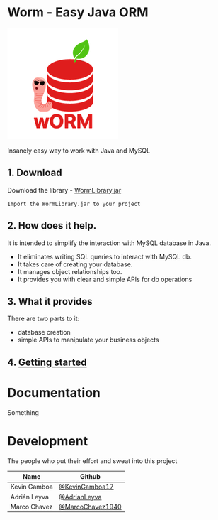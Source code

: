 # Worm - Easy Java ORM

![Worm-logo](documentation/worm-logo.png)

Insanely easy way to work with Java and MySQL

## 1. Download

Download the library - [WormLibrary.jar](#) 
```
Import the WormLibrary.jar to your project
```

## 2. How does it help.

It is intended to simplify the interaction with MySQL database in Java.

* It eliminates writing SQL queries to interact with MySQL db.
* It takes care of creating your database.
* It manages object relationships too.
* It provides you with clear and simple APIs for db operations

## 3. What it provides

There are two parts to it:

* database creation
* simple APIs to manipulate your business objects

## 4. [Getting started](documentation/GettingStarted.md)

# Documentation

Something

# Development

The people who put their effort and sweat into this project

| Name         | Github         |
|--------------|----------------|
| Kevin Gamboa | [@KevinGamboa17](https://github.com/kevingamboa17)|
| Adrián Leyva | [@AdrianLeyva](https://github.com/AdrianLeyva)|
| Marco Chavez | [@MarcoChavez1940](https://github.com/MarcoChavez1940)|